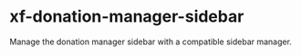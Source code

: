 xf-donation-manager-sidebar
===========================

Manage the donation manager sidebar with a compatible sidebar manager.
